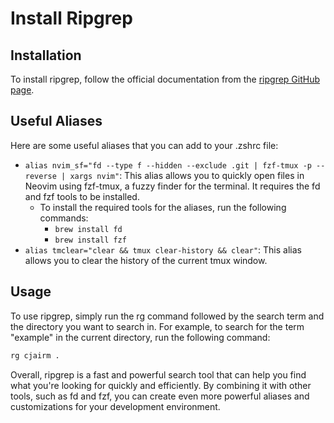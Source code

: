 # Install Ripgrep

## Installation

To install ripgrep, follow the official documentation from the [ripgrep GitHub page](https://github.com/BurntSushi/ripgrep).

## Useful Aliases

Here are some useful aliases that you can add to your .zshrc file:

- `alias nvim_sf="fd --type f --hidden --exclude .git | fzf-tmux -p --reverse | xargs nvim"`: This alias allows you to quickly open files in Neovim using fzf-tmux, a fuzzy finder for the terminal. It requires the fd and fzf tools to be installed.
  - To install the required tools for the aliases, run the following commands:
    - `brew install fd`
    - `brew install fzf`
- `alias tmclear="clear && tmux clear-history && clear"`: This alias allows you to clear the history of the current tmux window.

## Usage

To use ripgrep, simply run the rg command followed by the search term and the directory you want to search in. For example, to search for the term "example" in the current directory, run the following command:

```bash
rg cjairm .
```

Overall, ripgrep is a fast and powerful search tool that can help you find what you're looking for quickly and efficiently. By combining it with other tools, such as fd and fzf, you can create even more powerful aliases and customizations for your development environment.
